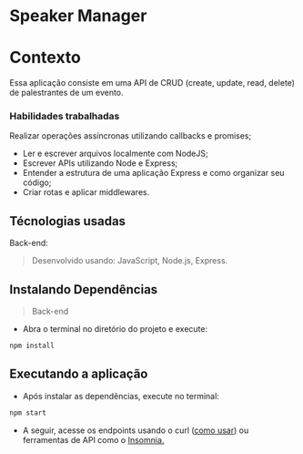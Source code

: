 # Speaker Manager

# Contexto
Essa aplicação consiste em uma API de CRUD (create, update, read, delete) de palestrantes de um evento. 

### Habilidades trabalhadas
Realizar operações assíncronas utilizando callbacks e promises;
* Ler e escrever arquivos localmente com NodeJS;
* Escrever APIs utilizando Node e Express;
* Entender a estrutura de uma aplicação Express e como organizar seu código;
* Criar rotas e aplicar middlewares.


## Técnologias usadas

Back-end:
> Desenvolvido usando: JavaScript, Node.js, Express.


## Instalando Dependências

> Back-end

* Abra o terminal no diretório do projeto e execute:

```bash
npm install
``` 
## Executando a aplicação

* Após instalar as dependências, execute no terminal:

```bash
npm start
``` 

* A seguir, acesse os endpoints usando o curl ([como usar](https://www.campuscode.com.br/conteudos/comandos-curl-para-testar-requisicoes-api)) ou ferramentas de API como o [Insomnia.](https://insomnia.rest/)

